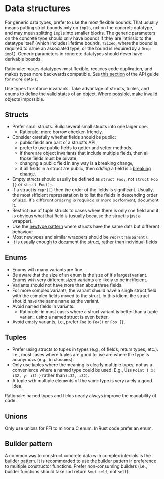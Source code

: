 # Data structures

For generic data types, prefer to use the most flexible bounds. That usually means putting strict bounds only on `impl`s, not on the concrete datatype, and may mean splitting `impl`s into smaller blocks.
The generic parameters on the concrete type should only have bounds if they are intrinsic to the datatype itself (which includes lifetime bounds, `?Sized`, where the bound is required to name an associated type, or the bound is required by a `Drop` `impl`).
Generic parameters in concrete datatypes should never have derivable bounds.

Rationale: makes datatypes most flexible, reduces code duplication, and makes types more backwards compatible.
See [this section](https://github.com/rust-lang/api-guidelines/blob/master/src/future-proofing.md#data-structures-do-not-duplicate-derived-trait-bounds-c-struct-bounds) of the API guide for more details.

Use types to enforce invariants.
Take advantage of structs, tuples, and enums to define the valid states of an object.
Where possible, make invalid objects impossible.

## Structs

* Prefer small structs.
  Build several small structs into one larger one.
  - Rationale: more borrow checker-friendly.
* Consider carefully whether fields should be public:
  - public fields are part of a struct's API,
  - prefer to use public fields to getter and setter methods,
  - if there are object invariants that include multiple fields, then all those fields must be private,
  - changing a public field in any way is a breaking change,
  - if all fields in a struct are public, then *adding* a field is a [breaking change](https://github.com/rust-unofficial/patterns/blob/master/idioms/priv-extend.md).
* Empty structs should usually be defined as `struct Foo;`, not `struct Foo {}` or `struct Foo();`.
* If a struct is `repr(C)` then the order of the fields is significant.
  Usually, the most efficient representation is to list the fields in descending order of size.
  If a different ordering is required or more performant, document it.
* Restrict use of tuple structs to cases where there is only one field and it is obvious what that field is (usually because the struct is just a wrapper).
* Use the [newtype pattern](https://github.com/rust-unofficial/patterns/blob/master/patterns/newtype.md) where structs have the same data but different behaviour.
* Most newtypes and similar wrappers should be `repr(transparent)`.
* It is usually enough to document the struct, rather than individual fields
  

## Enums

* Enums with many variants are fine.
* Be aware that the size of an enum is the size of it's largest variant.
  Enums with very different sized variants are likely to be inefficient.
* Variants should not have more than about three fields.
* For more complex variants, the variant should have a single struct field with the complex fields moved to the struct.
  In this idiom, the struct should have the same name as the variant.
* Avoid named fields in variants.
  - Rationale: in most cases where a struct variant is better than a tuple variant, using a named struct is even better.
* Avoid empty variants, i.e., prefer `Foo` to `Foo()` or `Foo {}`.


## Tuples

* Prefer using structs to tuples in types (e.g., of fields, return types, etc.).
  I.e., most cases where tuples are good to use are where the type is anonymous (e.g., in closures).
* Only use tuples where the meaning is clearly multiple types, not as a convenience where a named type could be used.
  E.g., Use `Point { x: i32, y: i32 }` rather than `(i32, i32)`.
* A tuple with multiple elements of the same type is very rarely a good idea.

Rationale: named types and fields nearly always improve the readability of code.


## Unions

Only use unions for FFI to mirror a C enum. In Rust code prefer an enum.


## Builder pattern

A common way to construct concrete data with complex internals is the [builder pattern](https://doc.rust-lang.org/1.0.0/style/ownership/builders.html).
It is recommended to use the builder pattern in preference to multiple constructor functions.
Prefer non-consuming builders (i.e., builder functions should take and return `&mut self`, not `self`).

